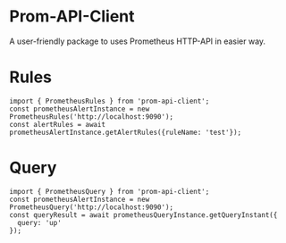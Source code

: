 # Prom-API-Client
A user-friendly package to uses Prometheus HTTP-API in easier way.

# Rules
```
import { PrometheusRules } from 'prom-api-client';
const prometheusAlertInstance = new PrometheusRules('http://localhost:9090');
const alertRules = await prometheusAlertInstance.getAlertRules({ruleName: 'test'});

```

# Query
```
import { PrometheusQuery } from 'prom-api-client';
const prometheusAlertInstance = new PrometheusQuery('http://localhost:9090');
const queryResult = await prometheusQueryInstance.getQueryInstant({
  query: 'up'
});

```